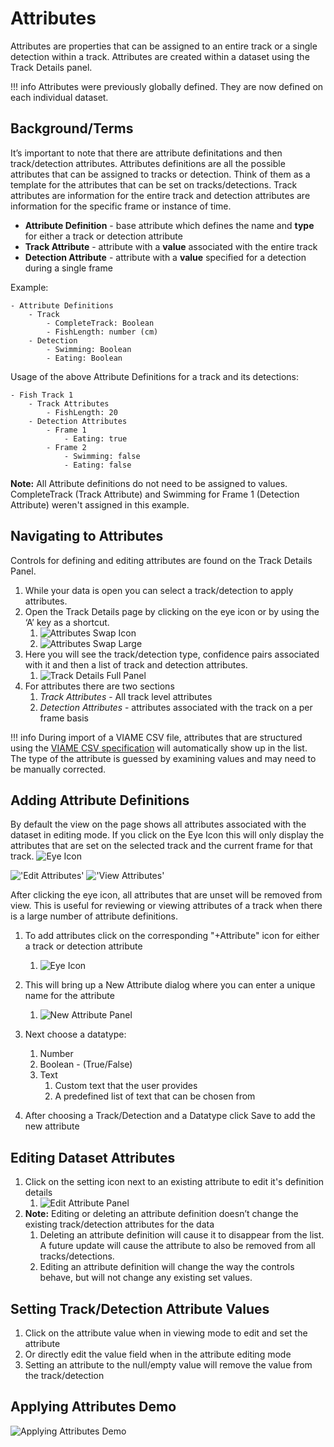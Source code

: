 # Attributes

Attributes are properties that can be assigned to an entire track or a single detection within a track. Attributes are created within a dataset using the Track Details panel.

!!! info
    Attributes were previously globally defined.  They are now defined on each individual dataset.

## Background/Terms

It’s important to note that there are attribute definitations and then track/detection attributes.  Attributes definitions are all the possible attributes that can be assigned to tracks or detection.  Think of them as a template for the attributes that can be set on tracks/detections.  Track attributes are information for the entire track and detection attributes are information for the specific frame or instance of time.

- **Attribute Definition** - base attribute which defines the name and **type** for either a track or detection attribute
- **Track Attribute** - attribute with a **value** associated with the entire track
- **Detection Attribute** - attribute with a **value** specified for a detection during a single frame

Example:

    - Attribute Definitions
        - Track
            - CompleteTrack: Boolean
            - FishLength: number (cm)
        - Detection
            - Swimming: Boolean
            - Eating: Boolean

Usage of the above Attribute Definitions for a track and its detections:

    - Fish Track 1
        - Track Attributes
            - FishLength: 20
        - Detection Attributes
            - Frame 1
                - Eating: true
            - Frame 2
                - Swimming: false
                - Eating: false
**Note:** All Attribute definitions do not need to be assigned to values.  CompleteTrack (Track Attribute) and Swimming for Frame 1 (Detection Attribute) weren't assigned in this example.

## Navigating to Attributes

Controls for defining and editing attributes are found on the Track Details Panel. 

1. While your data is open you can select a track/detection to apply attributes.
1. Open the Track Details page by clicking on the eye icon or by using the ‘A’ key as a shortcut.
    1. ![Attributes Swap Icon](images/Attributes/swapIcon.png)
    1. ![Attributes Swap Large](images/Attributes/goingToDetails.png)
1. Here you will see the track/detection type, confidence pairs associated with it and then a list of track and detection attributes.
    1. ![Track Details Full Panel](images/Attributes/trackDetailsFull.png)
1. For attributes there are two sections
    1. *Track Attributes* - All track level attributes
    1. *Detection Attributes* - attributes associated with the track on a per frame basis

!!! info
    During import of a VIAME CSV file, attributes that are structured using the [VIAME CSV specification](https://viame.readthedocs.io/en/latest/section_links/detection_file_conversions.html) will automatically show up in the list.  The type of the attribute is guessed by examining values and may need to be manually corrected.

## Adding Attribute Definitions

By default the view on the page shows all attributes associated with the dataset in editing mode.  If you click on the Eye Icon this will only display the attributes that are set on the selected track and the current frame for that track.
![Eye Icon](images/Attributes/eyeIcon.png)

!['Edit Attributes'](images/Attributes/trackDetailsFull.png)    !['View Attributes'](images/Attributes/trackDetailsView.png)

After clicking the eye icon, all attributes that are unset will be removed from view.  This is useful for reviewing or viewing attributes of a track when there is a large number of attribute definitions.

1. To add attributes click on the corresponding "+Attribute" icon for either a track or detection attribute
    1. ![Eye Icon](images/Attributes/AttributeButton.png)

1. This will bring up a New Attribute dialog where you can enter a unique name for the attribute
    1. ![New Attribute Panel](images/Attributes/newAttribute.png)
1. Next choose a datatype: 
    1. Number
    1. Boolean - (True/False)
    2. Text
        1. Custom text that the user provides
        1. A predefined list of text that can be chosen from
1. After choosing a Track/Detection and a Datatype click Save to add the new attribute

## Editing Dataset Attributes
1. Click on the setting icon next to an existing attribute to edit it's definition details
    1. ![Edit Attribute Panel](images/Attributes/editAttribute.png)
1. **Note:**  Editing or deleting an attribute definition doesn’t change the existing track/detection attributes for the data
    1. Deleting an attribute definition will cause it to disappear from the list.  A future update will cause the attribute to also be removed from all tracks/detections.
    1. Editing an attribute definition will change the way the controls behave, but will not change any existing set values.


## Setting Track/Detection Attribute Values
1.  Click on the attribute value when in viewing mode to edit and set the attribute
1.  Or directly edit the value field when in the attribute editing mode
1.  Setting an attribute to the null/empty value will remove the value from the track/detection

## Applying Attributes Demo

![Applying Attributes Demo](videos/Attributes/ApplyingAttributes.gif)
